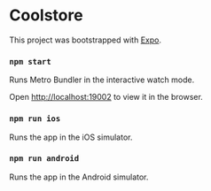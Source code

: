 # Coolstore

This project was bootstrapped with [Expo](https://expo.dev/).

### `npm start`

Runs Metro Bundler in the interactive watch mode.

Open [http://localhost:19002](http://localhost:19002) to view it in the browser.

### `npm run ios`

Runs the app in the iOS simulator.

### `npm run android`

Runs the app in the Android simulator.
